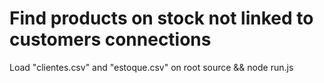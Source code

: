 # Find products on stock not linked to customers connections

Load "clientes.csv" and "estoque.csv" on root source && node run.js
